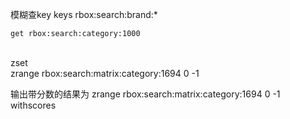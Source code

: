 模糊查key  keys rbox:search:brand:*

	get rbox:search:category:1000

​			
zset			
zrange rbox:search:matrix:category:1694 0 -1

输出带分数的结果为
zrange rbox:search:matrix:category:1694 0 -1 withscores
